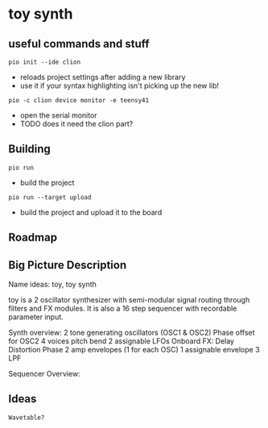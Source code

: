 # toy synth

## useful commands and stuff
`pio init --ide clion`

- reloads project settings after adding a new library
- use it if your syntax highlighting isn't picking up the new lib!

`pio -c clion device monitor -e teensy41`

- open the serial monitor
- TODO does it need the clion part?

## Building

`pio run`

- build the project

`pio run --target upload`

- build the project and upload it to the board


## Roadmap 

Big Picture Description
---
Name ideas: toy, toy synth

toy is a 2 oscillator synthesizer with semi-modular signal routing through filters and FX modules. It is also a 16 step
sequencer with recordable parameter input.

Synth overview:
    2 tone generating oscillators (OSC1 & OSC2)
    Phase offset for OSC2
    4 voices
    pitch bend
    2 assignable LFOs
    Onboard FX:
        Delay
        Distortion
        Phase
    2 amp envelopes (1 for each OSC)
    1 assignable envelope
    3 LPF
    
Sequencer Overview:
    

## Ideas
    Wavetable?